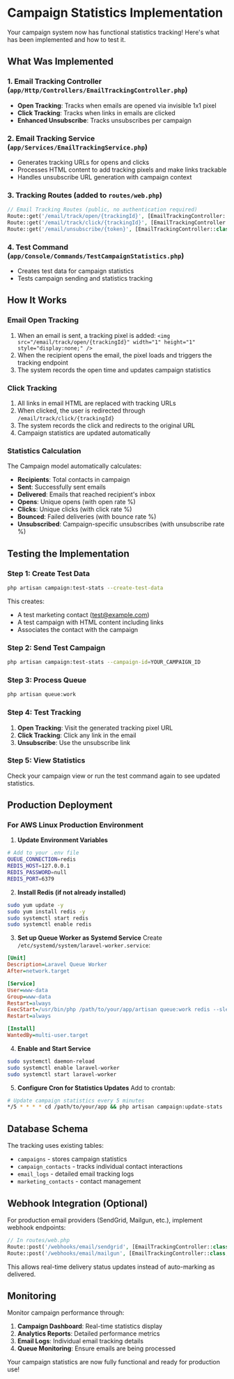 # Campaign Statistics Implementation

Your campaign system now has functional statistics tracking! Here's what has been implemented and how to test it.

## What Was Implemented

### 1. Email Tracking Controller (`app/Http/Controllers/EmailTrackingController.php`)
- **Open Tracking**: Tracks when emails are opened via invisible 1x1 pixel
- **Click Tracking**: Tracks when links in emails are clicked
- **Enhanced Unsubscribe**: Tracks unsubscribes per campaign

### 2. Email Tracking Service (`app/Services/EmailTrackingService.php`)
- Generates tracking URLs for opens and clicks
- Processes HTML content to add tracking pixels and make links trackable
- Handles unsubscribe URL generation with campaign context

### 3. Tracking Routes (added to `routes/web.php`)
```php
// Email Tracking Routes (public, no authentication required)
Route::get('/email/track/open/{trackingId}', [EmailTrackingController::class, 'trackOpen'])->name('email.track.open');
Route::get('/email/track/click/{trackingId}', [EmailTrackingController::class, 'trackClick'])->name('email.track.click');
Route::get('/email/unsubscribe/{token}', [EmailTrackingController::class, 'trackUnsubscribe'])->name('email.track.unsubscribe');
```

### 4. Test Command (`app/Console/Commands/TestCampaignStatistics.php`)
- Creates test data for campaign statistics
- Tests campaign sending and statistics tracking

## How It Works

### Email Open Tracking
1. When an email is sent, a tracking pixel is added: `<img src="/email/track/open/{trackingId}" width="1" height="1" style="display:none;" />`
2. When the recipient opens the email, the pixel loads and triggers the tracking endpoint
3. The system records the open time and updates campaign statistics

### Click Tracking
1. All links in email HTML are replaced with tracking URLs
2. When clicked, the user is redirected through `/email/track/click/{trackingId}`
3. The system records the click and redirects to the original URL
4. Campaign statistics are updated automatically

### Statistics Calculation
The Campaign model automatically calculates:
- **Recipients**: Total contacts in campaign
- **Sent**: Successfully sent emails  
- **Delivered**: Emails that reached recipient's inbox
- **Opens**: Unique opens (with open rate %)
- **Clicks**: Unique clicks (with click rate %)
- **Bounced**: Failed deliveries (with bounce rate %)
- **Unsubscribed**: Campaign-specific unsubscribes (with unsubscribe rate %)

## Testing the Implementation

### Step 1: Create Test Data
```bash
php artisan campaign:test-stats --create-test-data
```

This creates:
- A test marketing contact (test@example.com)
- A test campaign with HTML content including links
- Associates the contact with the campaign

### Step 2: Send Test Campaign
```bash
php artisan campaign:test-stats --campaign-id=YOUR_CAMPAIGN_ID
```

### Step 3: Process Queue
```bash
php artisan queue:work
```

### Step 4: Test Tracking
1. **Open Tracking**: Visit the generated tracking pixel URL
2. **Click Tracking**: Click any link in the email
3. **Unsubscribe**: Use the unsubscribe link

### Step 5: View Statistics
Check your campaign view or run the test command again to see updated statistics.

## Production Deployment

### For AWS Linux Production Environment

1. **Update Environment Variables**
```bash
# Add to your .env file
QUEUE_CONNECTION=redis
REDIS_HOST=127.0.0.1
REDIS_PASSWORD=null
REDIS_PORT=6379
```

2. **Install Redis (if not already installed)**
```bash
sudo yum update -y
sudo yum install redis -y
sudo systemctl start redis
sudo systemctl enable redis
```

3. **Set up Queue Worker as Systemd Service**
Create `/etc/systemd/system/laravel-worker.service`:
```ini
[Unit]
Description=Laravel Queue Worker
After=network.target

[Service]
User=www-data
Group=www-data
Restart=always
ExecStart=/usr/bin/php /path/to/your/app/artisan queue:work redis --sleep=3 --tries=3 --max-time=3600
Restart=always

[Install]
WantedBy=multi-user.target
```

4. **Enable and Start Service**
```bash
sudo systemctl daemon-reload
sudo systemctl enable laravel-worker
sudo systemctl start laravel-worker
```

5. **Configure Cron for Statistics Updates**
Add to crontab:
```bash
# Update campaign statistics every 5 minutes
*/5 * * * * cd /path/to/your/app && php artisan campaign:update-stats
```

## Database Schema

The tracking uses existing tables:
- `campaigns` - stores campaign statistics
- `campaign_contacts` - tracks individual contact interactions
- `email_logs` - detailed email tracking logs
- `marketing_contacts` - contact management

## Webhook Integration (Optional)

For production email providers (SendGrid, Mailgun, etc.), implement webhook endpoints:

```php
// In routes/web.php
Route::post('/webhooks/email/sendgrid', [EmailTrackingController::class, 'handleSendgridWebhook']);
Route::post('/webhooks/email/mailgun', [EmailTrackingController::class, 'handleMailgunWebhook']);
```

This allows real-time delivery status updates instead of auto-marking as delivered.

## Monitoring

Monitor campaign performance through:
1. **Campaign Dashboard**: Real-time statistics display
2. **Analytics Reports**: Detailed performance metrics
3. **Email Logs**: Individual email tracking details
4. **Queue Monitoring**: Ensure emails are being processed

Your campaign statistics are now fully functional and ready for production use! 